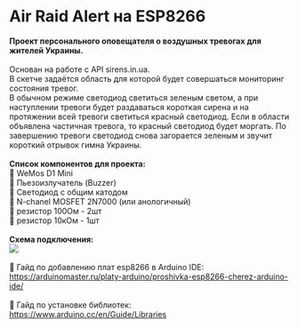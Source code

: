 # Air Raid Alert на ESP8266
<b>Проект персонального оповещателя о воздушных тревогах для жителей Украины.</b><br><br>
Основан на работе с API sirens.in.ua.<br>
В скетче задаётся область для которой будет совершаться мониторинг состояния тревог.<br>
В обычном режиме светодиод светиться зеленым светом, а при наступлении тревоги будет раздаваться короткая сирена и на протяжении всей тревоги светиться красный светодиод. Если в области объявлена частичная тревога, то красный светодиод будет моргать. По завершению тревоги светодиод снова загорается зеленым и звучит короткий отрывок гимна Украины.<br>
<br>
<b>Список компонентов для проекта:</b><br>
📌 WeMos D1 Mini<br>
📌 Пьезоизлучатель (Buzzer)<br>
📌 Светодиод с общим катодом<br>
📌 N-chanel MOSFET 2N7000 (или анологичный)<br>
📌 резистор 100Ом - 2шт<br>
📌 резистор 10кОм - 1шт<br>
<br>
<b>Схема подключения:</b><br>
<img src="https://raw.githubusercontent.com/pavel-fomychov/air-raid-alert-esp8266/main/scheme.jpg"><br>
<br>
📌 Гайд по добавлению плат esp8266 в Arduino IDE:<br>
https://arduinomaster.ru/platy-arduino/proshivka-esp8266-cherez-arduino-ide/<br>
<br>
📌 Гайд по установке библиотек:<br>
https://www.arduino.cc/en/Guide/Libraries<br>
